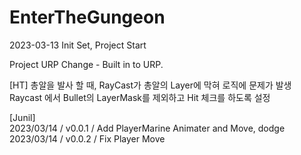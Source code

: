 # EnterTheGungeon

2023-03-13 Init Set, Project Start

Project URP Change - Built in to URP.

[HT]
총알을 발사 할 때, RayCast가 총알의 Layer에 막혀 로직에 문제가 발생
Raycast 에서 Bullet의 LayerMask를 제외하고 Hit 체크를 하도록 설정


[Junil]    
2023/03/14 / v0.0.1 / Add PlayerMarine Animater and Move, dodge    
2023/03/14 / v0.0.2 / Fix Player Move    
